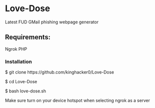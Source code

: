 # Love-Dose
Latest FUD GMail phishing webpage generator

<h2>Requirements:</h2>
<p>
Ngrok
PHP
</p>

<h3>Installation</h3>
<p>
$ git clone https://github.com/kinghacker0/Love-Dose

$ cd Love-Dose

$ bash love-dose.sh

Make sure turn on your device hotspot when selecting ngrok as a server
</p>
